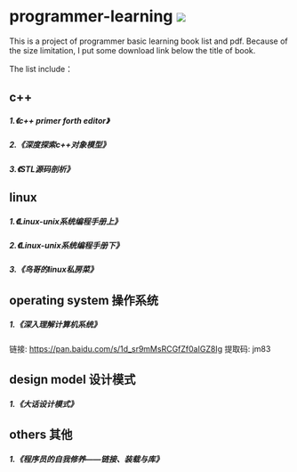 # programmer-learning ![](https://img.shields.io/badge/license-MIT-blue)

This is a project of programmer basic learning book list and pdf. Because of the size limitation, I put some download link below the title of book.

The list include：
## c++ 
##### 1.《c++ primer forth editor》
##### 2.《深度探索c++对象模型》
##### 3.《STL源码剖析》



## linux
##### 1.《Linux-unix系统编程手册上》
##### 2.《Linux-unix系统编程手册下》
##### 3.《鸟哥的linux私房菜》



## operating system 操作系统
##### 1.《深入理解计算机系统》
链接: https://pan.baidu.com/s/1d_sr9mMsRCGfZf0aIGZ8Ig 提取码: jm83

## design model 设计模式
##### 1.《大话设计模式》

## others 其他
##### 1.《程序员的自我修养——链接、装载与库》





